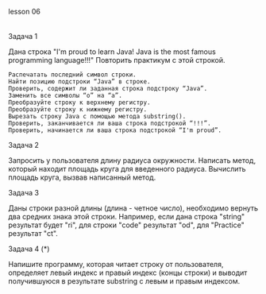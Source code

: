 

lesson 06
######

Задача 1

Дана строка "I'm proud to learn Java! Java is the most famous programming language!!!"
Повторить практикум с этой строкой.

    Распечатать последний символ строки.
    Найти позицию подстроки “Java” в строке.
    Проверить, содержит ли заданная строка подстроку “Java”.
    Заменить все символы “o” на “a”.
    Преобразуйте строку к верхнему регистру.
    Преобразуйте строку к нижнему регистру.
    Вырезать строку Java c помощью метода substring().
    Проверить, заканчивается ли ваша строка подстрокой “!!!”.
    Проверить, начинается ли ваша строка подстрокой “I'm proud”.

Задача 2

Запросить у пользователя длину радиуса окружности.
Написать метод, который находит площадь круга для введенного радиуса.
Вычислить площадь круга, вызвав написанный метод.

Задача 3

Даны строки разной длины (длина - четное число), необходимо вернуть два средних знака этой строки.
Например, если дана строка "string" результат будет "ri", для строки "code" результат "od",
для "Practice" результат "ct".

Задача 4 (*)

Напишите программу, которая читает строку от пользователя,
определяет левый индекс и правый индекс (концы строки) и
выводит получившуюся в результате substring с левым и правым индексом.
